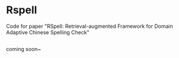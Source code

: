 # Rspell
Code for paper "RSpell: Retrieval-augmented Framework for Domain Adaptive Chinese Spelling Check"
##
coming soon~
